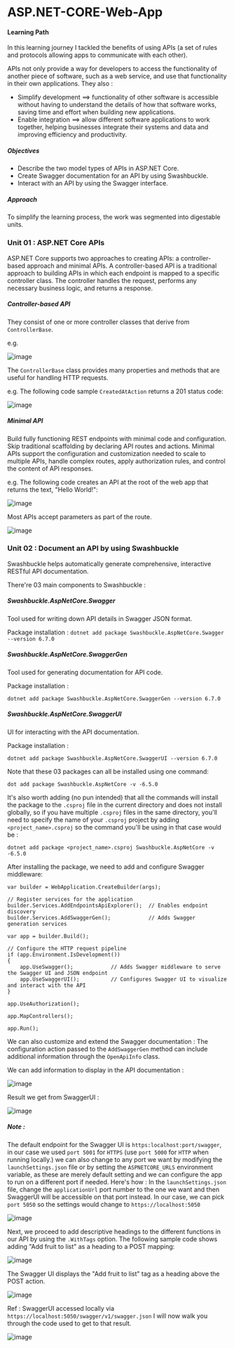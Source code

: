 # ASP.NET-CORE-Web-App
#### Learning Path
In this learning journey I tackled the benefits of using APIs (a set of rules and protocols allowing apps to communicate with each other).

APIs not only provide a way for developers to access the functionality of another piece of software, such as a web service, and use that functionality in their own applications.
They also : 
- Simplify development ==> functionality of other software is accessible without having to understand the details of how that software works, saving time and effort when building new applications.
- Enable integration ==> allow different software applications to work together,  helping businesses integrate their systems and data and improving efficiency and productivity.

##### Objectives
- Describe the two model types of APIs in ASP.NET Core.
- Create Swagger documentation for an API by using Swashbuckle.
- Interact with an API by using the Swagger interface.

##### Approach
To simplify the learning process, the work was segmented into digestable units.

### Unit 01 : ASP.NET Core APIs
ASP.NET Core supports two approaches to creating APIs: a controller-based approach and minimal APIs. A controller-based API is a traditional approach to building APIs in which each endpoint is mapped to a specific controller class. The controller handles the request, performs any necessary business logic, and returns a response.

##### Controller-based API
They consist of one or more controller classes that derive from `ControllerBase`.

e.g.

![image](https://github.com/user-attachments/assets/93a09cf1-3a7d-4348-a9b4-9ff7b96142be)

The `ControllerBase` class provides many properties and methods that are useful for handling HTTP requests. 

e.g. 
The following code sample `CreatedAtAction` returns a 201 status code:

![image](https://github.com/user-attachments/assets/c822a1ce-2f5a-42d6-b184-5b38b90afd6d)

##### Minimal API
Build fully functioning REST endpoints with minimal code and configuration. Skip traditional scaffolding by declaring API routes and actions.
Minimal APIs support the configuration and customization needed to scale to multiple APIs, handle complex routes, apply authorization rules, and control the content of API responses.

e.g.
The following code creates an API at the root of the web app that returns the text, "Hello World!":

![image](https://github.com/user-attachments/assets/2c8f031a-2d52-4313-881b-2a5a3edb3b94)

Most APIs accept parameters as part of the route.

![image](https://github.com/user-attachments/assets/79c27285-fb8f-46a5-9acd-db5deba40c06)


### Unit 02 : Document an API by using Swashbuckle
Swashbuckle helps automatically generate comprehensive, interactive RESTful API documentation.

There're 03 main components to Swashbuckle :
##### Swashbuckle.AspNetCore.Swagger
Tool used for writing down API details in Swagger JSON format.

Package installation :
```dotnet add package Swashbuckle.AspNetCore.Swagger --version 6.7.0```


##### Swashbuckle.AspNetCore.SwaggerGen
Tool used for generating documentation for API code.

Package installation :

```dotnet add package Swashbuckle.AspNetCore.SwaggerGen --version 6.7.0```

##### Swashbuckle.AspNetCore.SwaggerUI
UI for interacting with the API documentation.

Package installation :

```dotnet add package Swashbuckle.AspNetCore.SwaggerUI --version 6.7.0```

Note that these 03 packages can all be installed using one command:

```dot add package Swashbuckle.AspNetCore -v -6.5.0```

It's also worth adding (no pun intended) that all the commands will install the package to the ```.csproj``` file in the current directory and does not install globally, so if you have multiple ```.csproj``` files in the same directory, you'll need to specify the name of your ```.csproj``` project by adding ```<project_name>.csproj``` so the command you'll be using in that case would be :

```dotnet add package <project_name>.csproj Swashbuckle.AspNetCore -v -6.5.0```

After installing the package, we need to add and configure Swagger middleware:
```
var builder = WebApplication.CreateBuilder(args);

// Register services for the application
builder.Services.AddEndpointsApiExplorer();  // Enables endpoint discovery
builder.Services.AddSwaggerGen();            // Adds Swagger generation services

var app = builder.Build();

// Configure the HTTP request pipeline
if (app.Environment.IsDevelopment())
{
    app.UseSwagger();            // Adds Swagger middleware to serve the Swagger UI and JSON endpoint
    app.UseSwaggerUI();          // Configures Swagger UI to visualize and interact with the API
}

app.UseAuthorization();

app.MapControllers();

app.Run();

```

We can also customize and extend the Swagger documentation :
The configuration action passed to the ```AddSwaggerGen``` method can include additional information through the ```OpenApiInfo``` class.

We can add information to display in the API documentation :

![image](https://github.com/user-attachments/assets/80dd7b32-b85a-44a2-9a8f-bc7a0b705430)

Result we get from SwaggerUI :

![image](https://github.com/user-attachments/assets/b2391bbe-e211-4749-a295-acf770a05ac1)

##### Note : 
The default endpoint for the Swagger UI is ```https:localhost:port/swagger```, in our case we used ```port 5001``` for ```HTTPS``` (use ```port 5000``` for ```HTTP``` when running locally.)
we can also change to any port we want by modifying the ```launchSettings.json``` file or by setting the ```ASPNETCORE_URLS``` environment variable, as these are merely default setting and we can configure the app to run on a different port if needed. Here's how :
In the ```launchSettings.json``` file, change the ```applicationUrl``` port number to the one we want and then SwaggerUI will be accessible on that port instead.
In our case, we can pick ```port 5050``` so the settings would change to ```https://localhost:5050```

![image](https://github.com/user-attachments/assets/f5397777-c129-42c0-aef2-298159d8492e)


Next, we proceed to add descriptive headings to the different functions in our API by using the ```.WithTags``` option. The following sample code shows adding "Add fruit to list" as a heading to a POST mapping:

![image](https://github.com/user-attachments/assets/84a1e312-f500-4c41-a30c-d5233cc2444b)


The Swagger UI displays the "Add fruit to list" tag as a heading above the POST action.

![image](https://github.com/user-attachments/assets/778e77ec-221a-41b6-acc6-35bd4cfbe4fe)


Ref : SwaggerUI accessed locally via ```https://localhost:5050/swagger/v1/swagger.json```
I will now walk you through the code used to get to that result.

![image](https://github.com/user-attachments/assets/95026cc3-c2f4-46dd-8870-bb7bca535269)
